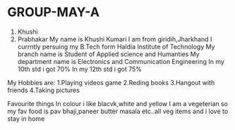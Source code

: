 # GROUP-MAY-A
1. Khushi
2. Prabhakar
My name is Khushi Kumari
I am from giridih,Jharkhand
I currntly persuing my B.Tech form Haldia Institute of Technology
My branch name is Student of Applied science and Humanties
My department name is Electronics and Communication Engineering
In my 10th std i got 70%
In my 12th std i got 75%

My Hobbies are:
1.Playing videos game
2.Reding books
3.Hangout with friends
4.Taking pictures

Favourite things
In colour i like blacvk,white and yellow
I am a vegeterian so my fav food is pav bhaji,paneer butter masala etc..all veg items
and i love to stay in home